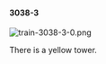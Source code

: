#### 3038-3
![train-3038-3-0.png](https://github.com/lil-lab/nlvr/raw/master/nlvr/train/images/68/train-3038-3-0.png "train-3038-3-0.png")

There is a yellow tower.